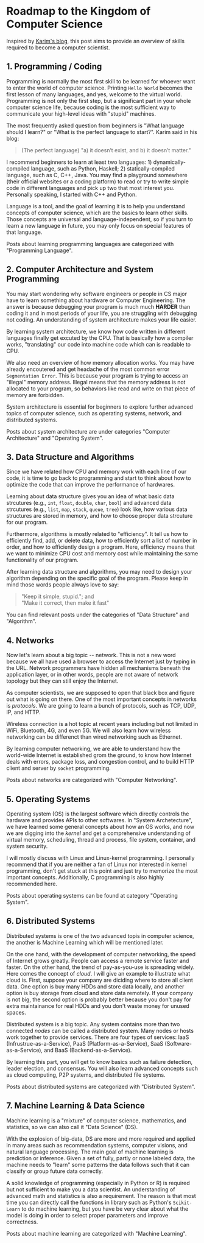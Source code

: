 # Roadmap to the Kingdom of Computer Science

Inspired by [Karim's blog](https://www.afternerd.com/blog/learn-computer-science/), this post aims to provide an overview of skills required to become a computer scientist. 

## 1. Programming / Coding

Programming is normally the most first skill to be learned for whoever want to enter the world of computer science. Printing `Hello World` becomes the first lesson of many languages, and yes, welcome to the virtual world. Programming is not only the first step, but a significant part in your whole computer science life, because coding is the most sufficient way to communicate your high-level ideas with "stupid" machines. 

The most frequently asked question from beginners is "What language should I learn?" or "What is the perfect language to start?". Karim said in his blog:
> (The perfect language) "a) it doesn’t exist, and b) it doesn’t matter."

I recommend beginners to learn at least two languages: 1) dynamically-compiled language, such as Python, Haskell; 2) statically-compiled language, such as C, C++, Java. You may find a playground somewhere (their official websites or a coding platform) to read or try to write simple code in different languages and pick up two that most interest you. Personally speaking, I started with C++ and Python.

Language is a tool, and the goal of learning it is to help you understand concepts of computer science, which are the basics to learn other skills. Those concepts are universal and language-independent, so if you turn to learn a new language in future, you may only focus on special features of that language.

Posts about learning programming languages are categorized with "Programming Language". 

## 2. Computer Architecture and System Programming

You may start wondering why software engineers or people in CS major have to learn something about hardware or Computer Engineering. The answer is because debugging your program is much much **HARDER** than coding it and in most periods of your life, you are struggling with debugging not coding. An understanding of system architecture makes your life easier.

By learning system architecture, we know how code written in different languages finally get excuted by the CPU. That is basically how a compiler works, "translating" our code into machine code which can is readable to CPU. 

We also need an overview of how memory allocation works. You may have already encoutered and get headache of the most common error `Segmentation Error`. This is because your program is trying to access an "illegal" memory address. Illegal means that the memory address is not allocated to your program, so behaviors like read and write on that piece of memory are forbidden.

System architecture is essential for beginners to explore further advanced topics of computer science, such as operating systems, network, and distributed systems. 

Posts about system architecture are under categories "Computer Architecture" and "Operating System".

## 3. Data Structure and Algorithms

Since we have related how CPU and memory work with each line of our code, it is time to go back to programming and start to think about how to optimize the code that can improve the performance of hardwares. 

Learning about data structure gives you an idea of what basic data strcutures (e.g., `int`, `float`, `double`, `char`, `bool`) and advanced data strcutures (e.g., `list`, `map`, `stack`, `queue`, `tree`) look like,  how various data structures are stored in memory, and how to choose proper data strcuture for our program. 

Furthermore, algorithms is mostly related to "efficiency". It tell us how to efficiently find, add, or delete data, how to efficiently sort a list of number in order, and how to efficiently design a program. Here, efficiency means that we want to minimize CPU cost and memory cost while maintaining the same functionality of our program. 

After learning data structure and algorithms, you may need to design your algorithm depending on the specific goal of the program. Please keep in mind those words people always love to say:
> "Keep it simple, stupid."; and <br>
> "Make it correct, then make it fast"

You can find relevant posts under the categories of "Data Structure" and "Algorithm".

## 4. Networks

Now let's learn about a big topic -- network. This is not a new word because we all have used a browser to access the Internet just by typing in the URL. Network programmers have hidden all mechanisms beneath the application layer, or in other words, people are not aware of network topology but they can still enjoy the Internet.

As computer scientists, we are supposed to open that black box and figure out what is going on there. One of the most important concepts in networks is *protocols*. We are going to learn a bunch of protocols, such as TCP, UDP, IP, and HTTP. 

Wireless connection is a hot topic at recent years including but not limited in WiFi, Bluetooth, 4G, and even 5G. We will also learn how wireless networking can be differenct than wired networking such as Ethernet. 

By learning computer networking, we are able to understand how the world-wide Internet is established grom the ground, to know how Internet deals with errors, package loss, and congestion control, and to build HTTP client and server by `socket` programming.

Posts about networks are categorized with "Computer Networking".

## 5. Operating Systems

Operating system (OS) is the largest software which directly controls the hardware and provides APIs to other softwares. In "System Archetecture", we have learned some general concepts about how an OS works, and now we are digging into the *kernel* and get a comprehensive understanding of virtual memory, scheduling, thread and process, file system, container, and system security. 

I will mostly discuss with Linux and Linux-kernel programming. I personally recommend that if you are neither a fan of Linux nor interested in kernel programming, don't get stuck at this point and just try to memorize the most important concepts. Additionally, C programming is also highly recommended here.

Posts about operating systems can be found at category "Operating System".

## 6. Distributed Systems

Distributed systems is one of the two advanced topis in computer science, the another is Machine Learning which will be mentioned later. 

On the one hand, with the development of computer networking, the speed of Internet grows greatly. People can access a remote service faster and faster. On the other hand, the trend of pay-as-you-use is spreading widely. Here comes the concept of *cloud*. I will give an example to illustrate what cloud is. First, suppose your company are diciding where to store all client data. One option is buy many HDDs and store data locally, and another option is buy storage from cloud and store data remotely. If your company is not big, the second option is probably better because you don't pay for extra maintainance for real HDDs and you don't waste money for unused spaces. 

Distributed system is a big topic. Any system contains more than two connected *nodes* can be called a distributed system. Many nodes or hosts work together to provide services. There are four types of services: IaaS (Infrustrue-as-a-Service), PaaS (Platform-as-a-Service), SaaS (Software-as-a-Service), and BaaS (Backend-as-a-Service).

By learning this part, you will get to know basics such as failure detection, leader election, and consensus. You will also learn advanced concepts such as cloud computing, P2P systems, and distributed file systems.

Posts about distributed systems are categorized with "Distributed System".

## 7. Machine Learning & Data Science

Machine learning is a "mixture" of computer science, mathematics, and statistics, so we can also call it "Data Science" (DS). 

With the explosion of big-data, DS are more and more required and applied in many areas such as recommendation systems, computer visions, and natural language processing. The main goal of machine learning is prediction or inference. Given a set of fully, partly or none labeled data, the machine needs to "learn" some patterns the data follows such that it can classify or group future data correctly. 

A solid knowledge of programming (especially in Python or R) is required but not sufficient to make you a data scientist. An understanding of advanced math and statistics is also a requirement. The reason is that most time you can directly call the functions in library such as Python's `Scikit-Learn` to do machine learning, but you have be very clear about what the model is doing in order to select proper parameters and improve correctness.

Posts about machine learning are categorized with "Machine Learning".